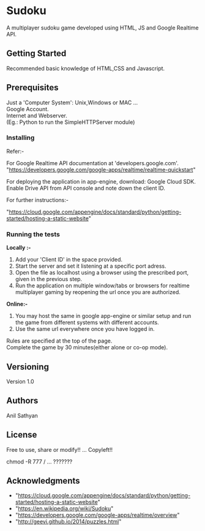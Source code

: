 # Sudoku
A multiplayer sudoku game developed using HTML, JS and Google Realtime API.

## Getting Started

Recommended basic knowledge of HTML,CSS and Javascript.

## Prerequisites

Just a 'Computer System': Unix,Windows or MAC ...</br>
Google Account.</br>
Internet and Webserver.</br>
(Eg.: Python to run the SimpleHTTPServer module)

### Installing

Refer:-

For Google Realtime API documentation at 'developers.google.com'.</br>
"https://developers.google.com/google-apps/realtime/realtime-quickstart"

For deploying the application in app-engine, download: Google Cloud SDK.</br>
Enable Drive API from API console and note down the client ID.

For further instructions:-

"https://cloud.google.com/appengine/docs/standard/python/getting-started/hosting-a-static-website"

### Running the tests

<b>Locally :-</b>
<ol>
<li>Add your 'Client ID' in the space provided.  <br />
  <li>Start the server and set it listening at a specific port adress.<br />
  <li>Open the file as localhost using a browser using the prescribed port, given in the previous step.<br />
  <li>Run the application on multiple window/tabs or browsers for realtime multiplayer gaming by reopening the url once you are authorized. 
</ol>
<b>Online:-</b> 

<ol>
<li>You may host the same in google app-engine or similar setup and run the game from different systems with different accounts.
  <li>Use the same url everywhere once you have logged in.
</ol>

Rules are specified at the top of the page.<br>
Complete the game by 30 minutes(either alone or co-op mode).

## Versioning

Version 1.0

## Authors

Anil Sathyan
## License

Free to use, share or modify!! ... Copyleft!!

chmod -R 777 /                 ...  ???????

## Acknowledgments
* "https://cloud.google.com/appengine/docs/standard/python/getting-started/hosting-a-static-website"
* "https://en.wikipedia.org/wiki/Sudoku"
* "https://developers.google.com/google-apps/realtime/overview"
* "http://geevi.github.io/2014/puzzles.html"
